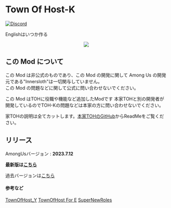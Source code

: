 # Town Of Host-K

[![Discord](./Images/TownOfHost-Discord.png)](https://discord.gg/5DPqH8seFq)

Englishはいつか作る<br>

<p align="center"><a href="https://github.com/KYMario/TownOfHost-K/releases/"><img src="https://badgen.net/github/release/KYMario/TownOfHost-K"></a></p>

## この Mod について

この Mod は非公式のものであり、この Mod の開発に関して Among Us の開発元である"Innersloth"は一切関与していません。<br>
この Mod の問題などに関して公式に問い合わせないでください。<br>

この Mod はTOHに役職や機能など追加したModです
本家TOHと別の開発者が開発しているのでTOH-Kの問題などは本家の方に問い合わせないでください。

家TOHの説明は全てカットします。[本家TOHのGitHub](https://github.com/tukasa0001/TownOfHost)からReadMeをご覧ください。

## リリース

AmongUsバージョン : **2023.7.12**<br>

**最新版は[こちら](https://github.com/KYMario/TownOfHost-K/releases/latest)**

過去バージョンは[こちら](https://github.com/KYMario/TownOfHost-K/releases)

#### 参考など
[TownOfHost_Y](https://github.com/Yumenopai/TownOfHost_Y)
[TownOfHost For E](https://github.com/AsumuAkaguma/TownOfHost_ForE)
[SuperNewRoles](https://github.com/ykundesu/SuperNewRoles)


